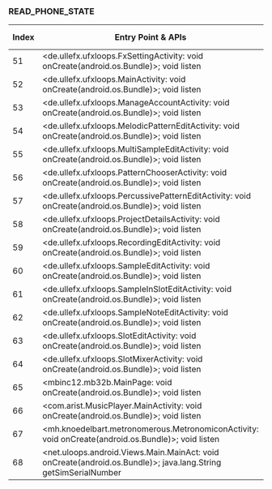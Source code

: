 ### READ_PHONE_STATE
| Index | Entry Point & APIs | Screen shot | Resource id | Label |
| ------------- | ------------- | ------------- |-------------|-------------|
| 51 | <de.ullefx.ufxloops.FxSettingActivity: void onCreate(android.os.Bundle)>; void listen | ![](D:\COSMOS\output\py\Play_win8\Music_Audio\de.ufxmedia.ufxloops\de.ullefx.ufxloops.FxSettingActivity.png) |  | |
| 52 | <de.ullefx.ufxloops.MainActivity: void onCreate(android.os.Bundle)>; void listen | ![](D:\COSMOS\output\py\Play_win8\Music_Audio\de.ufxmedia.ufxloops\de.ullefx.ufxloops.MainActivity.png) |  | |
| 53 | <de.ullefx.ufxloops.ManageAccountActivity: void onCreate(android.os.Bundle)>; void listen | ![](D:\COSMOS\output\py\Play_win8\Music_Audio\de.ufxmedia.ufxloops\de.ullefx.ufxloops.ManageAccountActivity.png) |  | |
| 54 | <de.ullefx.ufxloops.MelodicPatternEditActivity: void onCreate(android.os.Bundle)>; void listen | ![](D:\COSMOS\output\py\Play_win8\Music_Audio\de.ufxmedia.ufxloops\de.ullefx.ufxloops.MelodicPatternEditActivity.png) |  |F  |
| 55 | <de.ullefx.ufxloops.MultiSampleEditActivity: void onCreate(android.os.Bundle)>; void listen | ![](D:\COSMOS\output\py\Play_win8\Music_Audio\de.ufxmedia.ufxloops\de.ullefx.ufxloops.MultiSampleEditActivity.png) |  | F |
| 56 | <de.ullefx.ufxloops.PatternChooserActivity: void onCreate(android.os.Bundle)>; void listen | ![](D:\COSMOS\output\py\Play_win8\Music_Audio\de.ufxmedia.ufxloops\de.ullefx.ufxloops.PatternChooserActivity.png) |  | F |
| 57 | <de.ullefx.ufxloops.PercussivePatternEditActivity: void onCreate(android.os.Bundle)>; void listen | ![](D:\COSMOS\output\py\Play_win8\Music_Audio\de.ufxmedia.ufxloops\de.ullefx.ufxloops.PercussivePatternEditActivity.png) |  | |
| 58 | <de.ullefx.ufxloops.ProjectDetailsActivity: void onCreate(android.os.Bundle)>; void listen | ![](D:\COSMOS\output\py\Play_win8\Music_Audio\de.ufxmedia.ufxloops\de.ullefx.ufxloops.ProjectDetailsActivity.png) |  | |
| 59 | <de.ullefx.ufxloops.RecordingEditActivity: void onCreate(android.os.Bundle)>; void listen | ![](D:\COSMOS\output\py\Play_win8\Music_Audio\de.ufxmedia.ufxloops\de.ullefx.ufxloops.RecordingEditActivity.png) |  | |
| 60 | <de.ullefx.ufxloops.SampleEditActivity: void onCreate(android.os.Bundle)>; void listen | ![](D:\COSMOS\output\py\Play_win8\Music_Audio\de.ufxmedia.ufxloops\de.ullefx.ufxloops.SampleEditActivity.png) |  | |
| 61 | <de.ullefx.ufxloops.SampleInSlotEditActivity: void onCreate(android.os.Bundle)>; void listen | ![](D:\COSMOS\output\py\Play_win8\Music_Audio\de.ufxmedia.ufxloops\de.ullefx.ufxloops.SampleInSlotEditActivity.png) |  | F |
| 62 | <de.ullefx.ufxloops.SampleNoteEditActivity: void onCreate(android.os.Bundle)>; void listen | ![](D:\COSMOS\output\py\Play_win8\Music_Audio\de.ufxmedia.ufxloops\de.ullefx.ufxloops.SampleNoteEditActivity.png) |  | |
| 63 | <de.ullefx.ufxloops.SlotEditActivity: void onCreate(android.os.Bundle)>; void listen | ![](D:\COSMOS\output\py\Play_win8\Music_Audio\de.ufxmedia.ufxloops\de.ullefx.ufxloops.SlotEditActivity.png) |  | F |
| 64 | <de.ullefx.ufxloops.SlotMixerActivity: void onCreate(android.os.Bundle)>; void listen | ![](D:\COSMOS\output\py\Play_win8\Music_Audio\de.ufxmedia.ufxloops\de.ullefx.ufxloops.SlotMixerActivity.png) |  | F |
| 65 | <mbinc12.mb32b.MainPage: void onCreate(android.os.Bundle)>; void listen | ![](D:\COSMOS\output\py\Play_win8\Music_Audio\mbinc12.mb32b\mbinc12.mb32b.MainPage.png) |  | F |
| 66 | <com.arist.MusicPlayer.MainActivity: void onCreate(android.os.Bundle)>; void listen | ![](D:\COSMOS\output\py\Play_win8\Music_Audio\mediam.music.player\com.arist.MusicPlayer.MainActivity.png) |  | |
| 67 | <mh.knoedelbart.metronomerous.MetronomiconActivity: void onCreate(android.os.Bundle)>; void listen | ![](D:\COSMOS\output\py\Play_win8\Music_Audio\mh.knoedelbart.metronomerous\mh.knoedelbart.metronomerous.MetronomiconActivity.png) |  | |
| 68 | <net.uloops.android.Views.Main.MainAct: void onCreate(android.os.Bundle)>; java.lang.String getSimSerialNumber | ![](D:\COSMOS\output\py\Play_win8\Music_Audio\net.uloops.android\net.uloops.android.Views.Main.MainAct.png) |  | |
